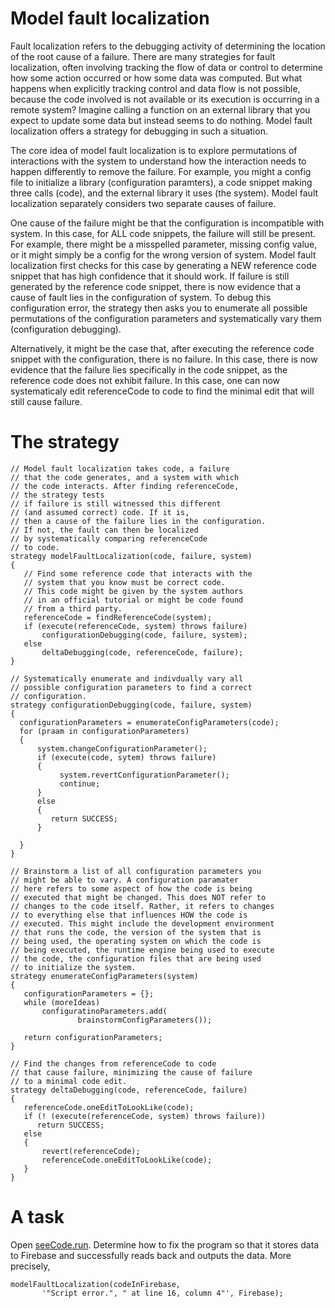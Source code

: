 # Model fault localization

Fault localization refers to the debugging activity of determining the location of the root cause of a failure. 
There are many strategies for fault localization, often involving tracking the flow of data or control to determine how some action 
occurred or how some data was computed. But what happens when explicitly tracking control and data flow is not possible, because the code 
involved is not available or its execution is occurring in a remote system? Imagine calling a function on an external library that you
expect to update some data but instead seems to do nothing. Model fault localization offers a strategy for debugging in such a situation.

The core idea of model fault localization is to explore permutations of interactions with the system to understand how the interaction needs to happen differently to remove the failure. For example, you might a config file to initialize a library (configuration paramters), a code snippet making three calls (code), and the external library it uses (the system). Model fault localization separately considers two separate causes of failure. 

One cause of the failure might be that the configuration is incompatible with system. In this case, for ALL code snippets, the failure will still be present. For example, there might be a misspelled parameter, missing config value, or it might simply be a config for the wrong version of system. Model fault localization first checks for this case by generating a NEW reference code snippet that has high confidence that it should work. If failure is still generated by the reference code snippet, there is now evidence that a cause of fault lies in the configuration of system. To debug this configuration error, the strategy then asks you to enumerate all possible permutations of the configuration parameters and systematically vary them (configuration debugging). 

Alternatively, it might be the case that, after executing the reference code snippet with the configuration, there is no failure. In this case, there is now evidence that the failure lies specifically in the code snippet, as the reference code does not exhibit failure. In this case, one can now systematicaly edit referenceCode to code to find the minimal edit that will still cause failure.

# The strategy
```
// Model fault localization takes code, a failure
// that the code generates, and a system with which
// the code interacts. After finding referenceCode,
// the strategy tests 
// if failure is still witnessed this different
// (and assumed correct) code. If it is,
// then a cause of the failure lies in the configuration.
// If not, the fault can then be localized
// by systematically comparing referenceCode
// to code.
strategy modelFaultLocalization(code, failure, system)
{
   // Find some reference code that interacts with the
   // system that you know must be correct code.
   // This code might be given by the system authors
   // in an official tutorial or might be code found
   // from a third party.
   referenceCode = findReferenceCode(system);
   if (execute(referenceCode, system) throws failure)
       configurationDebugging(code, failure, system);
   else
       deltaDebugging(code, referenceCode, failure);
}

// Systematically enumerate and indivdually vary all 
// possible configuration parameters to find a correct
// configuration.
strategy configurationDebugging(code, failure, system)
{
  configurationParameters = enumerateConfigParameters(code);
  for (praam in configurationParameters)
  {
      system.changeConfigurationParameter();
      if (execute(code, sytem) throws failure)
      {
           system.revertConfigurationParameter();
           continue;
      }
      else
      {
         return SUCCESS;
      }
      
  }
}

// Brainstorm a list of all configuration parameters you 
// might be able to vary. A configuration paramater
// here refers to some aspect of how the code is being 
// executed that might be changed. This does NOT refer to 
// changes to the code itself. Rather, it refers to changes 
// to everything else that influences HOW the code is 
// executed. This might include the development environment 
// that runs the code, the version of the system that is 
// being used, the operating system on which the code is 
// being executed, the runtime engine being used to execute 
// the code, the configuration files that are being used 
// to initialize the system. 
strategy enumerateConfigParameters(system)
{
   configurationParameters = {};
   while (moreIdeas)
       configuratinoParameters.add(
               brainstormConfigParameters());
       
   return configurationParameters;
}

// Find the changes from referenceCode to code
// that cause failure, minimizing the cause of failure
// to a minimal code edit.
strategy deltaDebugging(code, referenceCode, failure)
{ 
   referenceCode.oneEditToLookLike(code);
   if (! (execute(referenceCode, system) throws failure))
      return SUCCESS;
   else
   {
       revert(referenceCode);
       referenceCode.oneEditToLookLike(code);
   }
}
```

# A task

Open [seeCode.run](https://seecode.run/#:-Kptx0KiHtLoD-k5eHDW). Determine how to fix the program so that it stores data to Firebase and successfully reads back and outputs the data. More precisely, 
```
modelFaultLocalization(codeInFirebase, 
       '"Script error.", " at line 16, column 4"', Firebase);
```
